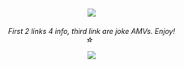 ### <p align="center"> <img src="https://64.media.tumblr.com/c04cd1ea695b3c6d4e1fc8b8fca3b5cf/ab274d4c3f7be2e7-36/s640x960/65dfe9f654f99271d0a4406c30353e14fbc779e6.pnj"> <br/>
<h6 p align="center"> First 2 links 4 info, third link are joke AMVs. Enjoy! <br/>
  ☆‎ ‎ ‎
<p align="center"> <img src="https://64.media.tumblr.com/5b8c204a40b1c7982110f3e482dcefd6/ab274d4c3f7be2e7-41/s500x750/bd1062428a4f7884113c4f7f77b6f1ea99f24c7a.gifv">
